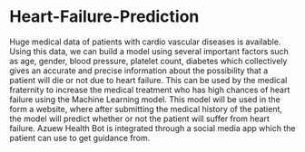 # Heart-Failure-Prediction
Huge medical data of patients with cardio vascular diseases is available. Using this data, we can build a model using several important factors such as age, gender, blood pressure, platelet count, diabetes which collectively gives an accurate and precise information about the possibility that a patient will die or not due to heart failure. This can be used by the medical fraternity to increase the medical treatment who has high chances of heart failure using the Machine Learning model. This model will be used in the form a website, where after submitting the medical history of the patient, the model will predict whether or not the patient will suffer from heart failure. Azuew Health Bot is integrated through a social media app which the patient can use to get guidance from.
